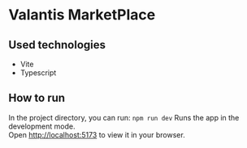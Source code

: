 # Valantis MarketPlace

## Used technologies

- Vite
- Typescript

## How to run

In the project directory, you can run: `npm run dev`
Runs the app in the development mode.\
Open [http://localhost:5173](http://localhost:5173) to view it in your browser.
